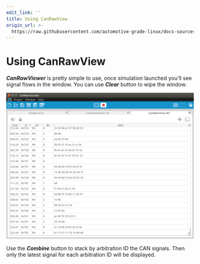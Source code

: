 ```yaml
---
edit_link: ''
title: Using CanRawView
origin_url: >-
  https://raw.githubusercontent.com/automotive-grade-linux/docs-sources/icefish/agl-documentation/candevstudio/docs/5_Using_CanRawView.md
---
```


<!-- WARNING: This file is generated by fetch_docs.js using /home/boron/Documents/AGL/docs-webtemplate/site/_data/tocs/apis_services/icefish/candevstudio-developer-guides-api-services-book.yml -->

# Using CanRawView

***CanRawViewer*** is pretty simple to use, once simulation launched you'll see
signal flows in the window. You can use ***Clear*** button to wipe the window.

![CanRawViewer screenshot](pictures/canrawviewer.png)

Use the ***Combine*** button to stack by arbitration ID the CAN signals.
Then only the latest signal for each arbitration ID will be displayed.
